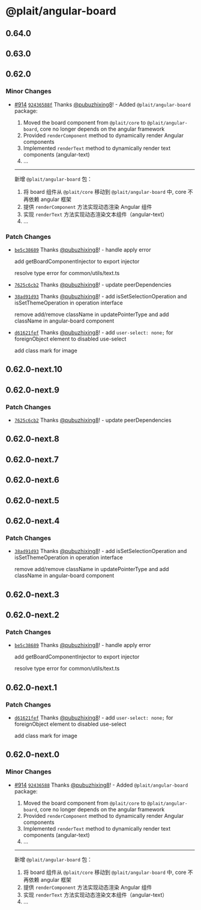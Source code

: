 # @plait/angular-board

## 0.64.0

## 0.63.0

## 0.62.0

### Minor Changes

-   [#914](https://github.com/worktile/plait/pull/914) [`92436588f`](https://github.com/worktile/plait/commit/92436588fa95557474c8ebc0c282330376622fb4) Thanks [@pubuzhixing8](https://github.com/pubuzhixing8)! - Added `@plait/angular-board` package:

    1. Moved the board component from `@plait/core` to `@plait/angular-board`, core no longer depends on the angular framework
    2. Provided `renderComponent` method to dynamically render Angular components
    3. Implemented `renderText` method to dynamically render text components (angular-text)
    4. ...

    ***

    新增 `@plait/angular-board` 包：

    1. 将 board 组件从 `@plait/core` 移动到 `@plait/angular-board` 中, core 不再依赖 angular 框架
    2. 提供 `renderComponent` 方法实现动态渲染 Angular 组件
    3. 实现 `renderText` 方法实现动态渲染文本组件（angular-text）
    4. ...

### Patch Changes

-   [`be5c38689`](https://github.com/worktile/plait/commit/be5c3868965a05015bd1d4ae3326682f4b1851ad) Thanks [@pubuzhixing8](https://github.com/pubuzhixing8)! - handle apply error

    add getBoardComponentInjector to export injector

    resolve type error for common/utils/text.ts

*   [`7625c6cb2`](https://github.com/worktile/plait/commit/7625c6cb228fa66a408b00997a7b81d5fd9d8d6d) Thanks [@pubuzhixing8](https://github.com/pubuzhixing8)! - update peerDependencies

-   [`38ad91d93`](https://github.com/worktile/plait/commit/38ad91d9346f6ef39eddb264ddaa293bf219f93f) Thanks [@pubuzhixing8](https://github.com/pubuzhixing8)! - add isSetSelectionOperation and isSetThemeOperation in operation interface

    remove add/remove className in updatePointerType and add className in angular-board component

*   [`d61621fef`](https://github.com/worktile/plait/commit/d61621fefdc3fd7fd8561dc28e22691c94488482) Thanks [@pubuzhixing8](https://github.com/pubuzhixing8)! - add `user-select: none;` for foreignObject element to disabled use-select

    add class mark for image

## 0.62.0-next.10

## 0.62.0-next.9

### Patch Changes

-   [`7625c6cb2`](https://github.com/worktile/plait/commit/7625c6cb228fa66a408b00997a7b81d5fd9d8d6d) Thanks [@pubuzhixing8](https://github.com/pubuzhixing8)! - update peerDependencies

## 0.62.0-next.8

## 0.62.0-next.7

## 0.62.0-next.6

## 0.62.0-next.5

## 0.62.0-next.4

### Patch Changes

-   [`38ad91d93`](https://github.com/worktile/plait/commit/38ad91d9346f6ef39eddb264ddaa293bf219f93f) Thanks [@pubuzhixing8](https://github.com/pubuzhixing8)! - add isSetSelectionOperation and isSetThemeOperation in operation interface

    remove add/remove className in updatePointerType and add className in angular-board component

## 0.62.0-next.3

## 0.62.0-next.2

### Patch Changes

-   [`be5c38689`](https://github.com/worktile/plait/commit/be5c3868965a05015bd1d4ae3326682f4b1851ad) Thanks [@pubuzhixing8](https://github.com/pubuzhixing8)! - handle apply error

    add getBoardComponentInjector to export injector

    resolve type error for common/utils/text.ts

## 0.62.0-next.1

### Patch Changes

-   [`d61621fef`](https://github.com/worktile/plait/commit/d61621fefdc3fd7fd8561dc28e22691c94488482) Thanks [@pubuzhixing8](https://github.com/pubuzhixing8)! - add `user-select: none;` for foreignObject element to disabled use-select

    add class mark for image

## 0.62.0-next.0

### Minor Changes

-   [#914](https://github.com/worktile/plait/pull/914) [`92436588`](https://github.com/worktile/plait/commit/92436588fa95557474c8ebc0c282330376622fb4) Thanks [@pubuzhixing8](https://github.com/pubuzhixing8)! - Added `@plait/angular-board` package:

    1. Moved the board component from `@plait/core` to `@plait/angular-board`, core no longer depends on the angular framework
    2. Provided `renderComponent` method to dynamically render Angular components
    3. Implemented `renderText` method to dynamically render text components (angular-text)
    4. ...

    ***

    新增 `@plait/angular-board` 包：

    1. 将 board 组件从 `@plait/core` 移动到 `@plait/angular-board` 中, core 不再依赖 angular 框架
    2. 提供 `renderComponent` 方法实现动态渲染 Angular 组件
    3. 实现 `renderText` 方法实现动态渲染文本组件（angular-text）
    4. ...
